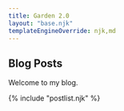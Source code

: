 ```yaml
---
title: Garden 2.0
layout: "base.njk"
templateEngineOverride: njk,md
---
```


## Blog Posts

Welcome to my blog.


{% include "postlist.njk" %}